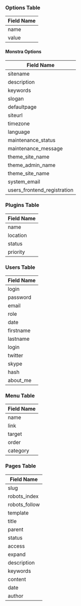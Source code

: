 ### Options Table

| Field Name |
|------------|
| name       |
| value      |

#### Monstra Options

| Field Name                  |
|-----------------------------|
| sitename                    |
| description                 |
| keywords                    |
| slogan                      |
| defaultpage                 |
| siteurl                     |
| timezone                    |
| language                    |
| maintenance_status          |
| maintenance_message         |
| theme_site_name             |
| theme_admin_name            |
| theme_site_name             |
| system_email                |
| users_frontend_registration |


### Plugins Table

| Field Name |
|------------|
| name       |
| location   |
| status     |
| priority   |


### Users Table

| Field Name |
|------------|
| login      |
| password   |
| email      |
| role       |
| date       |
| firstname  |
| lastname   |
| login      |
| twitter    |
| skype      |
| hash       |
| about_me   |



### Menu Table

| Field Name |
|------------|
| name       |
| link       |
| target     |
| order      |
| category   |


### Pages Table

| Field Name    |
|---------------|
| slug          |
| robots_index  |
| robots_follow |
| template      |
| title         |
| parent        |
| status        |
| access        |
| expand        |
| description   |
| keywords      |
| content       |
| date          |
| author        |
